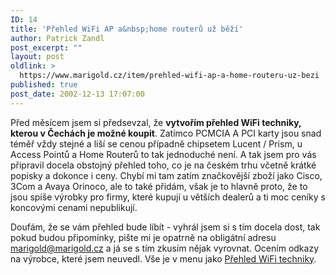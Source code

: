 ```yaml
---
ID: 14
title: 'Přehled WiFi AP a&nbsp;home routerů už běží'
author: Patrick Zandl
post_excerpt: ""
layout: post
oldlink: >
  https://www.marigold.cz/item/prehled-wifi-ap-a-home-routeru-uz-bezi
published: true
post_date: 2002-12-13 17:07:00
---
```

<p>
Před měsícem jsem si předsevzal, že <STRONG>vytvořím přehled WiFi techniky, kterou v Čechách je možné koupit</STRONG>. Zatímco PCMCIA A PCI karty jsou snad téměř vždy stejné a liší se cenou případně chipsetem Lucent / Prism, u Access Pointů a Home Routerů to tak jednoduché není. A tak jsem pro vás připravil docela obstojný přehled toho, co je na českém trhu včetně krátké popisky a dokonce i ceny. Chybí mi tam zatím značkovější zboží jako Cisco, 3Com a Avaya Orinoco, ale to také přidám, však je to hlavně proto, že to jsou spíše výrobky pro firmy, které kupují u větších dealerů a ti moc ceníky s koncovými cenami nepublikují.</p>

<p>
Doufám, že se vám přehled bude líbít - vyhrál jsem si s tím docela dost, tak pokud budou připomínky, pište mi je opatrně na obligátní adresu <A href="mailto:marigold@marigold.cz">marigold@marigold.cz</A> a já se s tím zkusím nějak vyrovnat. Ocením odkazy na výrobce, které jsem neuvedl. Vše je v menu jako <A href="http://www.marigold.cz/prehledwifi/">Přehled WiFi techniky</A>.</p>
